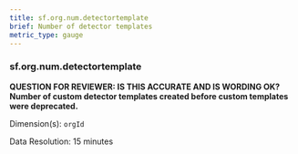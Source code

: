 ```yaml
---
title: sf.org.num.detectortemplate
brief: Number of detector templates
metric_type: gauge
---
```

### sf.org.num.detectortemplate

**QUESTION FOR REVIEWER: IS THIS ACCURATE AND IS WORDING OK? Number of custom detector templates created before custom templates were deprecated.**

Dimension(s): `orgId`

Data Resolution: 15 minutes
